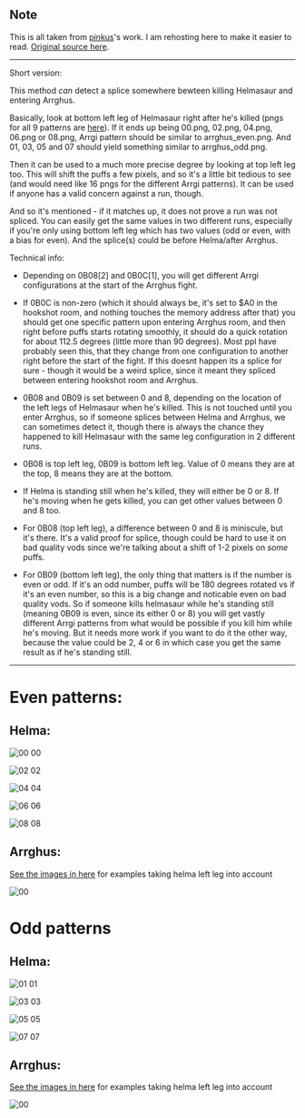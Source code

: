 ## Note

This is all taken from [pinkus](https://github.com/helgefmi)'s work. I am rehosting here to make it easier to read. [Original source here](https://pastebin.com/vD6JLmVJ).

---


Short version:

This method _can_ detect a splice somewhere bewteen killing Helmasaur and entering Arrghus.

Basically, look at bottom left leg of Helmasaur right after he's killed (pngs for all 9 patterns are [here](.)). If it ends up being 00.png, 02.png, 04.png, 06.png or 08.png, Arrgi pattern should be similar to arrghus_even.png. And 01, 03, 05 and 07 should yield something similar to arrghus_odd.png.

Then it can be used to a much more precise degree by looking at top left leg too. This will shift the puffs a few pixels, and so it's a little bit tedious to see (and would need like 16 pngs for the different Arrgi patterns). It can be used if anyone has a valid concern against a run, though.

And so it's mentioned - if it matches up, it does not prove a run was not spliced. You can easily get the same values in two different runs, especially if you're only using bottom left leg which has two values (odd or even, with a bias for even). And the splice(s) could be before Helma/after Arrghus.


Technical info:

- Depending on 0B08[2] and 0B0C[1], you will get different Arrgi configurations at the start of the Arrghus fight.

- If 0B0C is non-zero (which it should always be, it's set to $A0 in the hookshot room, and nothing touches the memory address after that) you should get one specific pattern upon entering Arrghus room, and then right before puffs starts rotating smoothly, it should do a quick rotation for about 112.5 degrees (little more than 90 degrees). Most ppl have probably seen this, that they change from one configuration to another right before the start of the fight. If this doesnt happen its a splice for sure - though it would be a weird splice, since it meant they spliced between entering hookshot room and Arrghus.

- 0B08 and 0B09 is set between 0 and 8, depending on the location of the left legs of Helmasaur when he's killed. This is not touched until you enter Arrghus, so if someone splices between Helma and Arrghus, we can sometimes detect it, though there is always the chance they happened to kill Helmasaur with the same leg configuration in 2 different runs.

- 0B08 is top left leg, 0B09 is bottom left leg. Value of 0 means they are at the top, 8 means they are at the bottom.

- If Helma is standing still when he's killed, they will either be 0 or 8. If he's moving when he gets killed, you can get other values between 0 and 8 too.

- For 0B08 (top left leg), a difference between 0 and 8 is miniscule, but it's there. It's a valid proof for splice, though could be hard to use it on bad quality vods since we're talking about a shift of 1-2 pixels on _some_ puffs.

- For 0B09 (bottom left leg), the only thing that matters is if the number is even or odd. If it's an odd number, puffs will be 180 degrees rotated vs if it's an even number, so this is a big change and noticable even on bad quality vods. So if someone kills helmasaur while he's standing still (meaning 0B09 is even, since its either 0 or 8) you will get vastly different Arrgi patterns from what would be possible if you kill him while he's moving. But it needs more work if you want to do it the other way, because the value could be 2, 4 or 6 in which case you get the same result as if he's standing still.

---

# Even patterns:

## Helma:

![00](helma_00.png)
00


![02](helma_02.png)
02


![04](helma_04.png)
04


![06](helma_06.png)
06


![08](helma_08.png)
08

## Arrghus:

[See the images in here](.) for examples taking helma left leg into account

![00](arrghus_even_00.png)


# Odd patterns

## Helma:

![01](helma_01.png)
01


![03](helma_03.png)
03


![05](helma_05.png)
05


![07](helma_07.png)
07



## Arrghus:

[See the images in here](.) for examples taking helma left leg into account

![00](arrghus_odd_00.png)
